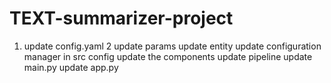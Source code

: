 # TEXT-summarizer-project


1. update config.yaml
2 update params
update entity
update configuration manager in src config 
update the components
update pipeline
update main.py
update app.py


